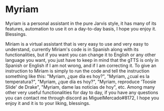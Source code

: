 # Myriam
Myriam is a personal assistant in the pure Jarvis style, it has many of its features, automation to use it on a day-to-day basis, I hope you enjoy it. Blessings.

Miriam is a virtual assistant that is very easy to use and very easy to understand, currently Miriam's code is in Spanish along with its functionalities, but if you want you can change it to English or any other language you want, you just have to keep in mind that the gTTS is only in Spanish or English if I am not wrong, and if I am correcting it. To give an instruction to Miriam is simply to run the code and tell the instruction something like this: "Myriam, ¿que día es hoy?", "Myriam, ¿cual es la temperatura?", "Myriam, ¿que día es hoy?", "Myriam, reproduce 'Toosie Slide' de Drake", "Myriam, dame las noticias de hoy", etc. Among many other very useful functionalities for day to day, if you have any questions you can contact me through discord as MiguelMercado#8172, I hope you enjoy it and it is to your liking, blessings.

